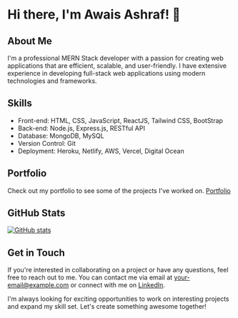 # Hi there, I'm Awais Ashraf! 👋

## About Me
I'm a professional MERN Stack developer with a passion for creating web applications that are efficient, scalable, and user-friendly. I have extensive experience in developing full-stack web applications using modern technologies and frameworks.

## Skills
- Front-end: HTML, CSS, JavaScript, ReactJS, Tailwind CSS, BootStrap
- Back-end: Node.js, Express.js, RESTful API
- Database: MongoDB, MySQL
- Version Control: Git
- Deployment: Heroku, Netlify, AWS, Vercel, Digital Ocean 

## Portfolio
Check out my portfolio to see some of the projects I've worked on. [Portfolio](https://your-portfolio-link)

## GitHub Stats
[![GitHub stats](https://github-readme-stats.vercel.app/api?username=your-username&count_private=true&show_icons=true&theme=dark)](https://github.com/awais-ashraf-dev)

## Get in Touch
If you're interested in collaborating on a project or have any questions, feel free to reach out to me. You can contact me via email at your-email@example.com or connect with me on [LinkedIn](https://www.linkedin.com/in/awais-ashraf-se).

I'm always looking for exciting opportunities to work on interesting projects and expand my skill set. Let's create something awesome together!



